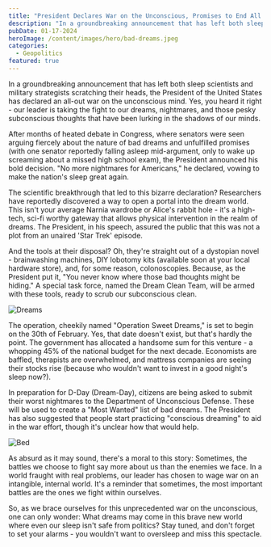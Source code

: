 ```yaml
---
title: "President Declares War on the Unconscious, Promises to End All Bad Dreams"
description: "In a groundbreaking announcement that has left both sleep scientists and military strategists scratching their heads, the President of the United States has declared an all-out war on the unconscious mind."
pubDate: 01-17-2024
heroImage: /content/images/hero/bad-dreams.jpeg
categories:
  - Geopolitics
featured: true
---
```


In a groundbreaking announcement that has left both sleep scientists and military strategists scratching their heads, the President of the United States has declared an all-out war on the unconscious mind. Yes, you heard it right - our leader is taking the fight to our dreams, nightmares, and those pesky subconscious thoughts that have been lurking in the shadows of our minds.

After months of heated debate in Congress, where senators were seen arguing fiercely about the nature of bad dreams and unfulfilled promises (with one senator reportedly falling asleep mid-argument, only to wake up screaming about a missed high school exam), the President announced his bold decision. "No more nightmares for Americans," he declared, vowing to make the nation's sleep great again.

The scientific breakthrough that led to this bizarre declaration? Researchers have reportedly discovered a way to open a portal into the dream world. This isn't your average Narnia wardrobe or Alice's rabbit hole - it's a high-tech, sci-fi worthy gateway that allows physical intervention in the realm of dreams. The President, in his speech, assured the public that this was not a plot from an unaired 'Star Trek' episode.

And the tools at their disposal? Oh, they're straight out of a dystopian novel - brainwashing machines, DIY lobotomy kits (available soon at your local hardware store), and, for some reason, colonoscopies. Because, as the President put it, "You never know where those bad thoughts might be hiding." A special task force, named the Dream Clean Team, will be armed with these tools, ready to scrub our subconscious clean.

![Dreams](/content/images/assets/bad-dreams-art.jpeg)

The operation, cheekily named "Operation Sweet Dreams," is set to begin on the 30th of February. Yes, that date doesn't exist, but that's hardly the point. The government has allocated a handsome sum for this venture - a whopping 45% of the national budget for the next decade. Economists are baffled, therapists are overwhelmed, and mattress companies are seeing their stocks rise (because who wouldn't want to invest in a good night's sleep now?).

In preparation for D-Day (Dream-Day), citizens are being asked to submit their worst nightmares to the Department of Unconscious Defense. These will be used to create a "Most Wanted" list of bad dreams. The President has also suggested that people start practicing "conscious dreaming" to aid in the war effort, though it's unclear how that would help.

![Bed](/content/images/assets/bed-line.jpeg)

As absurd as it may sound, there's a moral to this story: Sometimes, the battles we choose to fight say more about us than the enemies we face. In a world fraught with real problems, our leader has chosen to wage war on an intangible, internal world. It's a reminder that sometimes, the most important battles are the ones we fight within ourselves.

So, as we brace ourselves for this unprecedented war on the unconscious, one can only wonder: What dreams may come in this brave new world where even our sleep isn't safe from politics? Stay tuned, and don't forget to set your alarms - you wouldn't want to oversleep and miss this spectacle.

